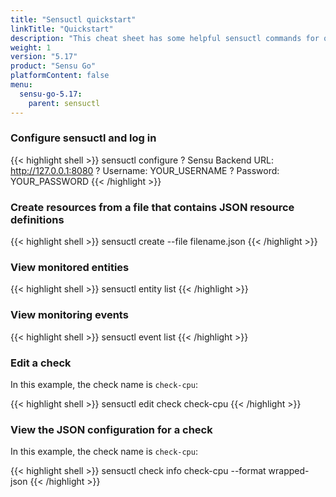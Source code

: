 ```yaml
---
title: "Sensuctl quickstart"
linkTitle: "Quickstart"
description: "This cheat sheet has some helpful sensuctl commands for quick reference. Use this quickstart for helpful sensuctl tips."
weight: 1
version: "5.17"
product: "Sensu Go"
platformContent: false 
menu:
  sensu-go-5.17:
    parent: sensuctl
---
```


### Configure sensuctl and log in

{{< highlight shell >}}
sensuctl configure
? Sensu Backend URL: http://127.0.0.1:8080
? Username: YOUR_USERNAME
? Password: YOUR_PASSWORD
{{< /highlight >}}

### Create resources from a file that contains JSON resource definitions

{{< highlight shell >}}
sensuctl create --file filename.json
{{< /highlight >}}

### View monitored entities

{{< highlight shell >}}
sensuctl entity list
{{< /highlight >}}

### View monitoring events

{{< highlight shell >}}
sensuctl event list
{{< /highlight >}}

### Edit a check

In this example, the check name is `check-cpu`:

{{< highlight shell >}}
sensuctl edit check check-cpu
{{< /highlight >}}

### View the JSON configuration for a check

In this example, the check name is `check-cpu`:

{{< highlight shell >}}
sensuctl check info check-cpu --format wrapped-json
{{< /highlight >}}
